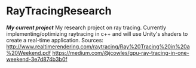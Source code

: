 # RayTracingResearch
***My current project*** My research project on ray tracing. Currently implementing/optimizing raytracing in c++ and will use Unity's shaders to create a real-time application.
Sources:
http://www.realtimerendering.com/raytracing/Ray%20Tracing%20in%20a%20Weekend.pdf
https://medium.com/@jcowles/gpu-ray-tracing-in-one-weekend-3e7d874b3b0f
